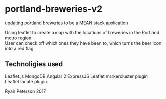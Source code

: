 # portland-breweries-v2
updating portland breweries to be a MEAN stack application

Using leaflet to create a map with the locations of breweries in the Portland metro region.  
User can check off which ones they have been to, which turns the beer icon into a red flag

## Technoligies used
 Leaflet.js
 MongoDB
 Angular 2
 ExpressJS
 Leaflet markercluster plugin
 Leaflet locate plugin
 
 Ryan Peterson 2017
